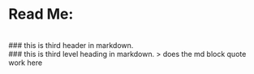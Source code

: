# Read Me:
<br>
### this is third header in markdown. <br>
### this is third level heading in markdown.
> does the md block quote work here